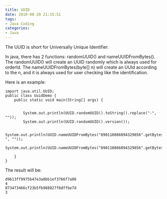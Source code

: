 ```yaml
---
title: UUID
date: 2018-08-20 21:15:51
tags:
- Java Coding
categories:
- Java
---
```


The UUID is short for Universally Unique Identifier.

In java, there has 2 functions: randomUUID() and nameUUIDFromBytes(). The randomUUID() will create an UUID randomly which is always used for orderId. The nameUUIDFromBytes(byte[] n) will create an UUId according to the n, and it is always used for user checking like the identification. 

Here is an example: 
	
	import java.util.UUID;
	public class UuidDemo {
	    public static void main(String[] args) {
	
	
	        System.out.println(UUID.randomUUID().toString().replace("-", ""));
	        System.out.println(UUID.randomUUID().version());
	
	        System.out.println(UUID.nameUUIDFromBytes("890110866094329856".getBytes()).toString().replace("-", ""));
	        System.out.println(UUID.nameUUIDFromBytes("890110866094329856".getBytes()).version());
	
	    }
	}

The result will be:

    d9613ff9975b47e3a8bb1ef3766f7a86 
    4 
    873473466cf23b5fb988827f8dffbe7d 
    3
